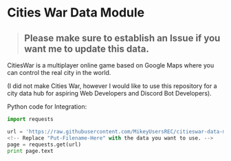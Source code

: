 # Cities War Data Module

> ## Please make sure to establish an Issue if you want me to update this data.

CitiesWar is a multiplayer online game based on Google Maps where you can control the real city in the world.

(I did not make Cities War, however I would like to use this repository for a city data hub for aspiring Web Developers and Discord Bot Developers).


Python code for Integration:

```py
import requests

url = 'https://raw.githubusercontent.com/MikeyUsersREC/citieswar-data-module/master/PUT-FILENAME-HERE'
<!-- Replace "Put-Filename-Here" with the data you want to use. -->
page = requests.get(url)
print page.text
```
